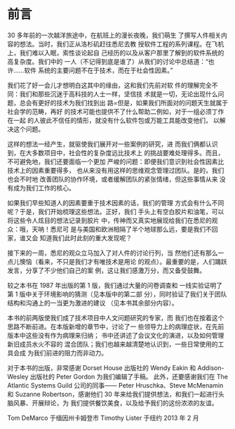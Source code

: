# 前言

30 多年前的一次越洋旅途中，在航班上的漫长夜晚，我们萌生
了撰写人件相关内容的想法。当时，我们正从洛杉矶赶往悉尼去教
授软件工程的系列课程。在飞机上，我们难以入眠，索性谈论起自
己经历的以及从客户那里了解到的软件系统的高复杂度。我们中的
一人（不记得到底是谁了）从我们的讨论中总结道：“也许……软件
系统的主要问题不在于技术，而在于社会性因素。”

我们花了好一会儿才想明白这其中的缘由，这和我们先前对软
件的理解完全不同：我们和那些沉迷于高科技的人士一样，坚信技
术就是一切，无论出现什么问题，总会有更好的技术为我们找到出
路=但是，如果我们所面对的问题天生就属于社会学的范畴，再好
的技术可能也提供不了什么帮助二例如，对于一组必须丁作在一起
的人彼此不信任的情形，就没有什么软件包或万能工具能改变他们，
以解决这个问题。

这样的想法一经产生，就驱使我们展开对一些案例的研究，进
而我们俩都认识到，在大多数项目中，社会性的复杂度远比技术上
的挑战要难处理得多。而且，不可避免地，我们还要面临一个更加
严峻的问题：即便我们意识到社会性因素比技术上的因素重要得多，
也从来没有用这样的思维观念管理过团队。是的，我们也会不时地
改善团队的协作环境，或者缓解团队的紧张情绪，但这些事情从来
没有成为我们工作的核心。

如果我们早些知道人的因素要重于技术因素的话，我们的管理
方式会有什么不同呢？于是，我们开始梳理这些想法。正好，我们
手头上有空白胶片和油笔，可以将这些令人炫目的想法记录到胶片
中，传神而又真实地展现给我们在悉尼的观众：哦，天呐！悉尼可
是与美国和欧洲相隔了半个地球那么远，要是我们不回家，谁又会
知道我们此时此刻的重大发现呢？

接下来的一周，悉尼的观众立马加入了对人件的讨论行列，当
然他们还有那么一点儿懊恼（看来，不只是我们才有唯技术是用论
的观点）。最重要的是，人们踊跃发言，分享了不少他们自己的案
例，这让我们感激万分，而又备受鼓舞。

较之本书在 1987 年出版的第 1 版，我们通过大量的问卷调查和
一线实验证明了第 1 版中关于环境影响的猜测（见本版中的第二部
分），同时验证了我们关于团队结构和沟通上的一当更为激进的建议
（见本书其余部分内容）。

本书的前两版使我们成了技术项目中人文问题研究的专家，而
我们也在按着这个思路不断前进。在本版新增的章节中，讨论了一
些领导力上的病理症状，在先前版本中这些没有作为病理来归纳；
书中还讲述了会议文化的演进，以及如何管理新旧成员水火不容的
混合团队；我们也越来越清楚地认识到，一些日常使用的工具会成
为我们前进的阻力而非动力。

对于本书的出版，非常感谢 Dorset House 出版社的 Wendy
Eakin 和 Addison-Wesley 出版社的 Peter Gordon 为我们编辑了手稿。
此外，还要感谢我们在 The Atlantic Systems Guild 公司的同事——
Peter Hruschka、Steve McMenamin 和 Suzanne Robertson，感谢他们
30 年来给我们提供想法，和我们一起进行头脑风暴、开展辩论，为
我们提供餐饮美食，以及给予我们的这份浓浓的友谊。

Tom DeMarco 于缅因州卡姆登市
Timothy Lister 于纽约
2013 年 2 月
